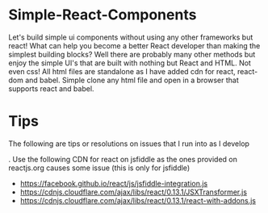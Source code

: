 # Simple-React-Components
Let's build simple ui components without using any other frameworks but react!
What can help you become a better React developer than making the simplest building blocks?
Well there are probably many other methods but enjoy the simple UI's that are built with nothing but React and HTML. 
Not even css!
All html files are standalone as I have added cdn for react, react-dom and babel. Simple clone any html file and open in a browser that supports react and babel.

# Tips
The following are tips or resolutions on issues that I run into as I develop

. Use the following CDN for react on jsfiddle as the ones provided on reactjs.org causes some issue (this is only for jsfiddle)
  - https://facebook.github.io/react/js/jsfiddle-integration.js
  - https://cdnjs.cloudflare.com/ajax/libs/react/0.13.1/JSXTransformer.js
  - https://cdnjs.cloudflare.com/ajax/libs/react/0.13.1/react-with-addons.js
